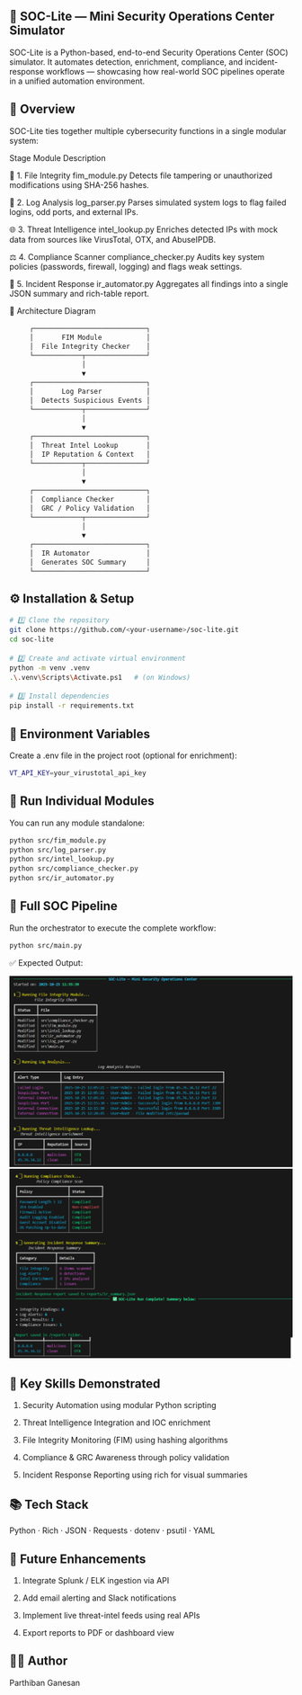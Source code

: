 ## 📘 SOC-Lite — Mini Security Operations Center Simulator

SOC-Lite is a Python-based, end-to-end Security Operations Center (SOC) simulator.
It automates detection, enrichment, compliance, and incident-response workflows —
showcasing how real-world SOC pipelines operate in a unified automation environment.

## 🧭 Overview

SOC-Lite ties together multiple cybersecurity functions in a single modular system:

Stage	Module	Description

🧩 1. File Integrity	fim_module.py	Detects file tampering or unauthorized modifications using SHA-256 hashes.

🧠 2. Log Analysis	log_parser.py	Parses simulated system logs to flag failed logins, odd ports, and external IPs.

🌐 3. Threat Intelligence	intel_lookup.py	Enriches detected IPs with mock data from sources like VirusTotal, OTX, and AbuseIPDB.

⚖️ 4. Compliance Scanner	compliance_checker.py	Audits key system policies (passwords, firewall, logging) and flags weak settings.

🚨 5. Incident Response	ir_automator.py	Aggregates all findings into a single JSON summary and rich-table report.

🧠 Architecture Diagram

         ┌────────────────────────────┐
         │       FIM Module           │
         │  File Integrity Checker    │
         └────────────┬───────────────┘
                      │
                      ▼
         ┌────────────────────────────┐
         │       Log Parser           │
         │  Detects Suspicious Events │
         └────────────┬───────────────┘
                      │
                      ▼
         ┌────────────────────────────┐
         │  Threat Intel Lookup       │
         │  IP Reputation & Context   │
         └────────────┬───────────────┘
                      │
                      ▼
         ┌────────────────────────────┐
         │  Compliance Checker        │
         │  GRC / Policy Validation   │
         └────────────┬───────────────┘
                      │
                      ▼
         ┌────────────────────────────┐
         │  IR Automator              │
         │  Generates SOC Summary     │
         └────────────────────────────┘

## ⚙️ Installation & Setup
``` bash
# 1️⃣ Clone the repository
git clone https://github.com/<your-username>/soc-lite.git
cd soc-lite

# 2️⃣ Create and activate virtual environment
python -m venv .venv
.\.venv\Scripts\Activate.ps1   # (on Windows)

# 3️⃣ Install dependencies
pip install -r requirements.txt
```

## 🔑 Environment Variables

Create a .env file in the project root (optional for enrichment):

```bash
VT_API_KEY=your_virustotal_api_key
```

## 🧩 Run Individual Modules

You can run any module standalone:
``` bash
python src/fim_module.py
python src/log_parser.py
python src/intel_lookup.py
python src/compliance_checker.py
python src/ir_automator.py
```

## 🧠 Full SOC Pipeline

Run the orchestrator to execute the complete workflow:

```bash
python src/main.py
```


✅ Expected Output:

![SOC Summary-lite Report part 1](https://github.com/partz2510/soc-lite/blob/main/Screenshot/SOC%20Lite%201.png?raw=true)
![SOC Summary-lite Report part 2](https://github.com/partz2510/soc-lite/blob/main/Screenshot/SOC%20Lite%202.png?raw=true)





## 🚀 Key Skills Demonstrated

1. Security Automation using modular Python scripting

2. Threat Intelligence Integration and IOC enrichment

3. File Integrity Monitoring (FIM) using hashing algorithms

4. Compliance & GRC Awareness through policy validation

5. Incident Response Reporting using rich for visual summaries


## 📚 Tech Stack

Python · Rich · JSON · Requests · dotenv · psutil · YAML

## 🧩 Future Enhancements

1. Integrate Splunk / ELK ingestion via API

2. Add email alerting and Slack notifications

3. Implement live threat-intel feeds using real APIs

4. Export reports to PDF or dashboard view

## 👨‍💻 Author

Parthiban Ganesan







